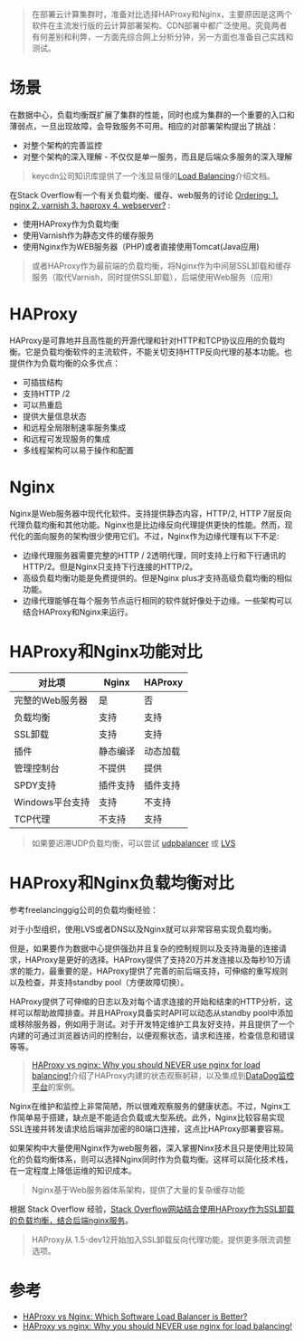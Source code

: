 > 在部署云计算集群时，准备对比选择HAProxy和Nginx，主要原因是这两个软件在主流发行版的云计算部署架构、CDN部署中都广泛使用。究竟两者有何差别和利弊，一方面先综合网上分析分钟，另一方面也准备自己实践和测试。

# 场景

在数据中心，负载均衡既扩展了集群的性能，同时也成为集群的一个重要的入口和薄弱点，一旦出现故障，会导致服务不可用。相应的对部署架构提出了挑战：

* 对整个架构的完善监控
* 对整个架构的深入理解 - 不仅仅是单一服务，而且是后端众多服务的深入理解

> keycdn公司知识库提供了一个浅显易懂的[Load Balancing](https://www.keycdn.com/support/load-balancing/)介绍文档。

在Stack Overflow有一个有关负载均衡、缓存、web服务的讨论 [Ordering: 1. nginx 2. varnish 3. haproxy 4. webserver?](https://serverfault.com/questions/204025/ordering-1-nginx-2-varnish-3-haproxy-4-webserver) :

* 使用HAProxy作为负载均衡
* 使用Varnish作为静态文件的缓存服务
* 使用Nginx作为WEB服务器（PHP)或者直接使用Tomcat(Java应用)

> 或者HAProxy作为最前端的负载均衡，将Nginx作为中间层SSL卸载和缓存服务（取代Varnish，同时提供SSL卸载），后端使用Web服务（应用）

# HAProxy

HAProxy是可靠地并且高性能的开源代理和针对HTTP和TCP协议应用的负载均衡。它是负载均衡软件的主流软件，不能关切支持HTTP反向代理的基本功能。也提供作为负载均衡的众多优点：

* 可插拔结构
* 支持HTTP /2
* 可以热重启
* 提供大量信息状态
* 和远程全局限制速率服务集成
* 和远程可发现服务的集成
* 多线程架构可以易于操作和配置

# Nginx

Nginx是Web服务器中现代化软件。支持提供静态内容，HTTP/2, HTTP 7层反向代理负载均衡和其他功能。Nginx也是比边缘反向代理提供更快的性能。然而，现代化的面向服务的架构很少使用它们。不过，Nginx作为边缘代理有以下不足:

* 边缘代理服务器需要完整的HTTP / 2透明代理，同时支持上行和下行通讯的HTTP/2。但是Nginx只支持下行连接的HTTP/2。
* 高级负载均衡功能是免费提供的。但是Nginx plus才支持高级负载均衡的相似功能。
* 边缘代理能够在每个服务节点运行相同的软件就好像处于边缘。一些架构可以结合HAProxy和Nginx来运行。

# HAProxy和Nginx功能对比

| 对比项 | Nginx | HAProxy |
| ---- | ---- | ---- |
| 完整的Web服务器 | 是 | 否 |
| 负载均衡 | 支持 | 支持 |
| SSL卸载 | 支持 | 支持 |
| 插件 | 静态编译 | 动态加载 |
| 管理控制台 | 不提供 | 提供 |
| SPDY支持 | 插件支持 | 插件支持 |
| Windows平台支持 | 支持 | 不支持 |
| TCP代理 | 不支持 | 支持 |

> 如果要迟滞UDP负载均衡，可以尝试 [udpbalancer](http://dev.acts.hu/udpbalancer/) 或 [LVS](http://en.wikipedia.org/wiki/Linux_Virtual_Server)

# HAProxy和Nginx负载均衡对比

参考freelancinggig公司的负载均衡经验：

对于小型组织，使用LVS或者DNS以及Nginx就可以非常容易实现负载均衡。

但是，如果要作为数据中心提供强劲并且复杂的控制规则以及支持海量的连接请求，HAProxy是更好的选择。HAProxy提供了支持20万并发连接以及每秒10万请求的能力，最重要的是，HAProxy提供了完善的前后端支持，可伸缩的重写规则以及检查，并支持standby pool（方便故障切换）。

HAProxy提供了可伸缩的日志以及对每个请求连接的开始和结束的HTTP分析，这样可以帮助故障排查。并且HAProxy具备实时API可以动态从standby pool中添加或移除服务器，例如用于测试。对于开发特定维护工具友好支持，并且提供了一个内建的可通过浏览器访问的控制台，以便观察状态，请求和连接，检查信息和错误等等。

> [HAProxy vs nginx: Why you should NEVER use nginx for load balancing!](https://thehftguy.com/2016/10/03/haproxy-vs-nginx-why-you-should-never-use-nginx-for-load-balancing/)介绍了HAProxy内建的状态观察躬耕，以及集成到[DataDog监控平台](https://docs.datadoghq.com/integrations/haproxy/)的案例。

Nginx在维护和监控上非常简陋，所以很难观察服务的健康状态。不过，Nginx工作简单易于搭建，缺点是不能适合负载或大型系统。此外，Nginx比较容易实现SSL连接并转发请求给后端非加密的80端口连接，这点比HAProxy部署要容易。

如果架构中大量使用Nginx作为web服务器，深入掌握Ninx技术且只是使用比较简化的负载均衡体系，则可以选择Nginx同时作为负载均衡。这样可以简化技术栈，在一定程度上降低运维的知识成本。

> Nginx基于Web服务器体系架构，提供了大量的复杂缓存功能

根据 Stack Overflow 经验，[Stack Overflow网站结合使用HAProxy作为SSL卸载的负载均衡，结合后端nginx服务](https://serverfault.com/questions/229945/what-are-the-differences-between-haproxy-and-ngnix-in-reverse-proxy-mode)。

> HAProxy从 1.5-dev12开始加入SSL卸载反向代理功能，提供更多限流调整选项。

# 参考

* [HAProxy vs Nginx: Which Software Load Balancer is Better?](https://www.freelancinggig.com/blog/2017/04/26/haproxy-vs-nginx-software-load-balancer-better/)
* [HAProxy vs nginx: Why you should NEVER use nginx for load balancing!](https://thehftguy.com/2016/10/03/haproxy-vs-nginx-why-you-should-never-use-nginx-for-load-balancing/)
